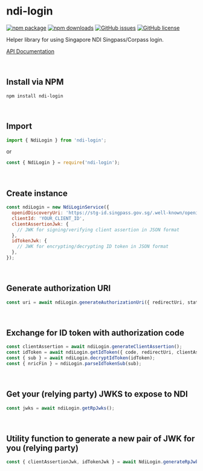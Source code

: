 # **ndi-login**
[![npm package](https://img.shields.io/npm/v/ndi-login)](https://www.npmjs.com/package/ndi-login)
[![npm downloads](https://img.shields.io/npm/dt/ndi-login)](https://www.npmjs.com/package/ndi-login)
[![GitHub issues](https://img.shields.io/github/issues/ahzhezhe/ndi-login)](https://github.com/ahzhezhe/ndi-login/issues)
[![GitHub license](https://img.shields.io/github/license/ahzhezhe/ndi-login)](https://github.com/ahzhezhe/ndi-login/blob/master/LICENSE)

Helper library for using Singapore NDI Singpass/Corpass login.

[API Documentation](https://ahzhezhe.github.io/docs/ndi-login-v1/index.html)

<br />

## **Install via NPM**
```
npm install ndi-login
```

<br />

## **Import**
```javascript
import { NdiLogin } from 'ndi-login';
```
or
```javascript
const { NdiLogin } = require('ndi-login');
```

<br />

## **Create instance**
```javascript
const ndiLogin = new NdiLoginService({
  openidDiscoveryUri: 'https://stg-id.singpass.gov.sg/.well-known/openid-configuration',
  clientId: 'YOUR_CLIENT_ID',
  clientAssertionJwk: {
    // JWK for signing/verifying client assertion in JSON format
  },
  idTokenJwk: {
    // JWK for encrypting/decrypting ID token in JSON format
  },
});
```

<br />

## **Generate authorization URI**
```javascript
const uri = await ndiLogin.generateAuthorizationUri({ redirectUri, state, nonce })
```

<br />

## **Exchange for ID token with authorization code**
```javascript
const clientAssertion = await ndiLogin.generateClientAssertion();
const idToken = await ndiLogin.getIdToken({ code, redirectUri, clientAssertion });
const { sub } = await ndiLogin.decryptIdToken(idToken);
const { nricFin } = ndiLogin.parseIdTokenSub(sub);
```

<br />

## **Get your (relying party) JWKS to expose to NDI**
```javascript
const jwks = await ndiLogin.getRpJwks();
```

<br />

## **Utility function to generate a new pair of JWK for you (relying party)**
```javascript
const { clientAssertionJwk, idTokenJwk } = await NdiLogin.generateRpJwks();
```
